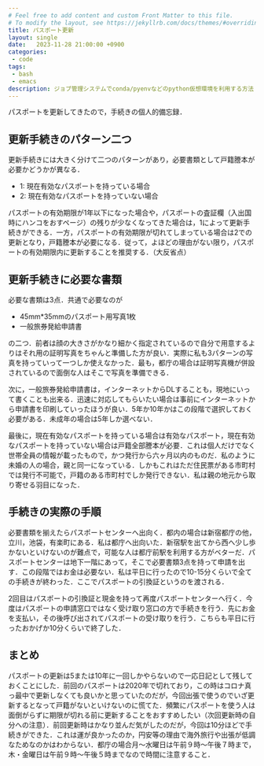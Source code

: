 ```yaml
---
# Feel free to add content and custom Front Matter to this file.
# To modify the layout, see https://jekyllrb.com/docs/themes/#overriding-theme-defaults
title: パスポート更新
layout: single
date:   2023-11-28 21:00:00 +0900
categories: 
 - code
tags:
 - bash
 - emacs
description: ジョブ管理システムでconda/pyenvなどのpython仮想環境を利用する方法
---
```


パスポートを更新してきたので，手続きの個人的備忘録．


## 更新手続きのパターン二つ

更新手続きには大きく分けて二つのパターンがあり，必要書類として戸籍謄本が必要かどうかが異なる．

- 1: 現在有効なパスポートを持っている場合
- 2: 現在有効なパスポートを持っていない場合

パスポートの有効期限が1年以下になった場合や，パスポートの査証欄（入出国時にハンコをおすページ）の残りが少なくなってきた場合は，1によって更新手続きができる．一方，パスポートの有効期限が切れてしまっている場合は2での更新となり，戸籍謄本が必要になる．従って，よほどの理由がない限り，パスポートの有効期限内に更新することを推奨する．（大反省点）


## 更新手続きに必要な書類

必要な書類は3点．共通で必要なのが

- 45mm*35mmのパスポート用写真1枚
- 一般旅券発給申請書

の二つ．前者は顔の大きさがかなり細かく指定されているので自分で用意するよりはそれ用の証明写真をちゃんと準備した方が良い．実際に私も3パターンの写真を持っていって一つしか使えなかった．最も，都庁の場合は証明写真機が併設されているので面倒な人はそこで写真を準備できる．

次に，一般旅券発給申請書は，インターネットからDLすることも，現地にいって書くことも出来る．迅速に対応してもらいたい場合は事前にインターネットから申請書を印刷していったほうが良い．5年か10年かはこの段階で選択しておく必要がある．未成年の場合は5年しか選べない．

最後に，現在有効なパスポートを持っている場合は有効なパスポート，現在有効なパスポートを持っていない場合は戸籍全部謄本が必要．これは個人だけでなく世帯全員の情報が載ったもので，かつ発行から六ヶ月以内のものだ．私のように未婚の人の場合，親と同一になっている．しかもこれはただ住民票がある市町村では発行不可能で，戸籍のある市町村でしか発行できない．私は親の地元から取り寄せる羽目になった．


## 手続きの実際の手順

必要書類を揃えたらパスポートセンターへ出向く．都内の場合は新宿都庁の他，立川，池袋，有楽町にある．私は都庁へ出向いた．新宿駅を出てから西へ少し歩かないといけないのが難点で，可能な人は都庁前駅を利用する方がベターだ．パスポートセンターは地下一階にあって，そこで必要書類3点を持って申請を出す．この段階ではお金は必要ない．私は平日に行ったので10-15分くらいで全ての手続きが終わった．ここでパスポートの引換証というのを渡される．

2回目はパスポートの引換証と現金を持って再度パスポートセンターへ行く．今度はパスポートの申請窓口ではなく受け取り窓口の方で手続きを行う．先にお金を支払い，その後呼び出されてパスポートの受け取りを行う．こちらも平日に行ったおかげか10分くらいで終了した．

## まとめ

パスポートの更新は5または10年に一回しかやらないので一応日記として残しておくことにした．前回のパスポートは2020年で切れており，この時はコロナ真っ最中で更新しなくても良いかと思っていたのだが，今回出張で使うのでいざ更新するとなって戸籍がないといけないのに慌てた．頻繁にパスポートを使う人は面倒がらずに期限が切れる前に更新することをおすすめしたい（次回更新時の自分への注意）．前回更新時はかなり並んだ気がしたのだが，今回は10分ほどで手続きができた．これは運が良かったのか，円安等の理由で海外旅行や出張が低調なためなのかはわからない．都庁の場合月～水曜日は午前９時～午後７時まで，木・金曜日は午前９時～午後５時までなので時間に注意すること．

## 


